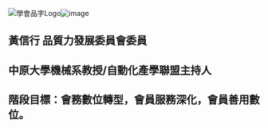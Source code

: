 ![學會品字Logo](https://user-images.githubusercontent.com/105065929/167286273-3f14a319-1fce-4c23-9985-b128692f9764.png)![image](https://user-images.githubusercontent.com/105065929/168082501-92d76363-fc8b-461d-8736-16080c8158e0.png)

## 黃信行  品質力發展委員會委員
##        中原大學機械系教授/自動化產學聯盟主持人
## 階段目標：會務數位轉型，會員服務深化，會員善用數位。
